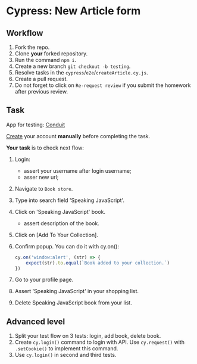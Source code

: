 # Cypress: New Article form

## Workflow

1. Fork the repo.
1. Clone **your** forked repository.
1. Run the command `npm i`.
1. Create a new branch `git checkout -b testing`.
1. Resolve tasks in the `cypress`/`e2e`/`createArticle.cy.js`.
1. Create a pull request.
1. Do not forget to click on `Re-request review` if you submit the homework after previous review.

## Task

App for testing: [Conduit](https://conduit.mate.academy)

[Create](https://demoqa.com/register) your account **manually** before completing the task.  

**Your task** is to check next flow:

1. Login:
   - assert your username after login username;
   - asser new url;
1. Navigate to `Book store`.
1. Type into search field 'Speaking JavaScript'.
1. Click on 'Speaking JavaScript' book.
   - assert description of the book.
1. Click on [Add To Your Collection].
1. Confirm popup. You can do it with cy.on():

    ```js
    cy.on('window:alert', (str) => {
        expect(str).to.equal(`Book added to your collection.`)
    })
    ```

1. Go to your profile page.
1. Assert 'Speaking JavaScript' in your shopping list.
1. Delete Speaking JavaScript book from your list.

## Advanced level

1. Split your test flow on 3 tests: login, add book, delete book.
1. Create `cy.login()` command to login with API. Use `cy.request()` with `.setCookie()` to implement this command.
1. Use `cy.login()` in second and third tests.
